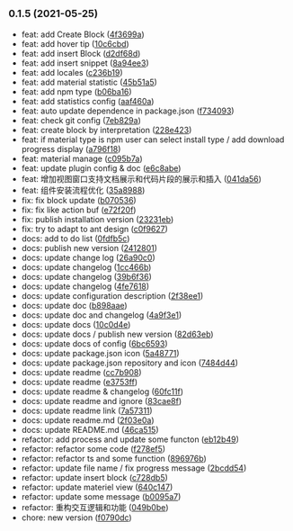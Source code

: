 ## <small>0.1.5 (2021-05-25)</small>

* feat: add Create Block ([4f3699a](https://github.com/panmenglin/dendrobium/commit/4f3699a))
* feat: add hover tip ([10c6cbd](https://github.com/panmenglin/dendrobium/commit/10c6cbd))
* feat: add insert Block ([d2df68d](https://github.com/panmenglin/dendrobium/commit/d2df68d))
* feat: add insert snippet ([8a94ee3](https://github.com/panmenglin/dendrobium/commit/8a94ee3))
* feat: add locales ([c236b19](https://github.com/panmenglin/dendrobium/commit/c236b19))
* feat: add material statistic ([45b51a5](https://github.com/panmenglin/dendrobium/commit/45b51a5))
* feat: add npm type ([b06ba16](https://github.com/panmenglin/dendrobium/commit/b06ba16))
* feat: add statistics config ([aaf460a](https://github.com/panmenglin/dendrobium/commit/aaf460a))
* feat: auto update dependence in package.json ([f734093](https://github.com/panmenglin/dendrobium/commit/f734093))
* feat: check git config ([7eb829a](https://github.com/panmenglin/dendrobium/commit/7eb829a))
* feat: create block by interpretation ([228e423](https://github.com/panmenglin/dendrobium/commit/228e423))
* feat: if material type is npm user can select install type / add download progress display ([a796f18](https://github.com/panmenglin/dendrobium/commit/a796f18))
* feat: material manage ([c095b7a](https://github.com/panmenglin/dendrobium/commit/c095b7a))
* feat: update plugin config & doc ([e6c8abe](https://github.com/panmenglin/dendrobium/commit/e6c8abe))
* feat: 增加视图窗口支持文档展示和代码片段的展示和插入 ([041da56](https://github.com/panmenglin/dendrobium/commit/041da56))
* feat: 组件安装流程优化 ([35a8988](https://github.com/panmenglin/dendrobium/commit/35a8988))
* fix: fix block update ([b070536](https://github.com/panmenglin/dendrobium/commit/b070536))
* fix: fix like action buf ([e72f20f](https://github.com/panmenglin/dendrobium/commit/e72f20f))
* fix: publish installation version ([23231eb](https://github.com/panmenglin/dendrobium/commit/23231eb))
* fix: try to adapt to ant design ([c0f9627](https://github.com/panmenglin/dendrobium/commit/c0f9627))
* docs: add to do list ([0fdfb5c](https://github.com/panmenglin/dendrobium/commit/0fdfb5c))
* docs: publish new version ([2412801](https://github.com/panmenglin/dendrobium/commit/2412801))
* docs: update change log ([26a90c0](https://github.com/panmenglin/dendrobium/commit/26a90c0))
* docs: update changelog ([1cc466b](https://github.com/panmenglin/dendrobium/commit/1cc466b))
* docs: update changelog ([39b6f36](https://github.com/panmenglin/dendrobium/commit/39b6f36))
* docs: update changelog ([4fe7618](https://github.com/panmenglin/dendrobium/commit/4fe7618))
* docs: update configuration description ([2f38ee1](https://github.com/panmenglin/dendrobium/commit/2f38ee1))
* docs: update doc ([b898aae](https://github.com/panmenglin/dendrobium/commit/b898aae))
* docs: update doc and changelog ([4a9f3e1](https://github.com/panmenglin/dendrobium/commit/4a9f3e1))
* docs: update docs ([10c0d4e](https://github.com/panmenglin/dendrobium/commit/10c0d4e))
* docs: update docs / publish new version ([82d63eb](https://github.com/panmenglin/dendrobium/commit/82d63eb))
* docs: update docs of config ([6bc6593](https://github.com/panmenglin/dendrobium/commit/6bc6593))
* docs: update package.json icon ([5a48771](https://github.com/panmenglin/dendrobium/commit/5a48771))
* docs: update package.json repository and icon ([7484d44](https://github.com/panmenglin/dendrobium/commit/7484d44))
* docs: update readme ([cc7b908](https://github.com/panmenglin/dendrobium/commit/cc7b908))
* docs: update readme ([e3753ff](https://github.com/panmenglin/dendrobium/commit/e3753ff))
* docs: update readme & changelog ([60fc11f](https://github.com/panmenglin/dendrobium/commit/60fc11f))
* docs: update readme and ignore ([83cae8f](https://github.com/panmenglin/dendrobium/commit/83cae8f))
* docs: update readme link ([7a57311](https://github.com/panmenglin/dendrobium/commit/7a57311))
* docs: update readme.md ([2f03e0a](https://github.com/panmenglin/dendrobium/commit/2f03e0a))
* docs: update README.md ([46ca515](https://github.com/panmenglin/dendrobium/commit/46ca515))
* refactor: add process and update some functon ([eb12b49](https://github.com/panmenglin/dendrobium/commit/eb12b49))
* refactor: refactor some code ([f278ef5](https://github.com/panmenglin/dendrobium/commit/f278ef5))
* refactor: refactor ts and some function ([896976b](https://github.com/panmenglin/dendrobium/commit/896976b))
* refactor: update file name / fix progress message ([2bcdd54](https://github.com/panmenglin/dendrobium/commit/2bcdd54))
* refactor: update insert block ([c728db5](https://github.com/panmenglin/dendrobium/commit/c728db5))
* refactor: update materiel view ([640c147](https://github.com/panmenglin/dendrobium/commit/640c147))
* refactor: update some message ([b0095a7](https://github.com/panmenglin/dendrobium/commit/b0095a7))
* refactor: 重构交互逻辑和功能 ([049b0be](https://github.com/panmenglin/dendrobium/commit/049b0be))
* chore: new version ([f0790dc](https://github.com/panmenglin/dendrobium/commit/f0790dc))



